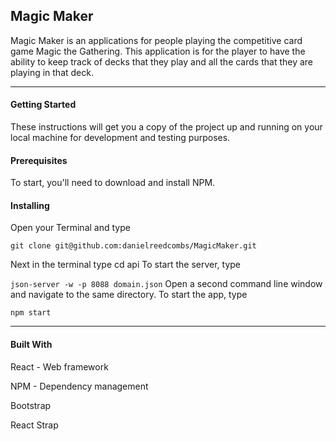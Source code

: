 
## Magic Maker

Magic Maker is an applications for people playing the competitive card game Magic the Gathering. This application is for the player to have the ability to keep track of decks that they play and all the cards that they are playing in that deck. 

___

#### Getting Started

These instructions will get you a copy of the project up and running on your local machine for development and testing purposes.


#### Prerequisites

To start, you'll need to download and install NPM.

#### Installing

Open your Terminal and type

```git clone git@github.com:danielreedcombs/MagicMaker.git```

Next in the terminal type cd api
To start the server, type

```json-server -w -p 8088 domain.json```
Open a second command line window and navigate to the same directory. To start the app, type

```npm start```


___
#### Built With

React - Web framework

NPM - Dependency management

Bootstrap

React Strap

